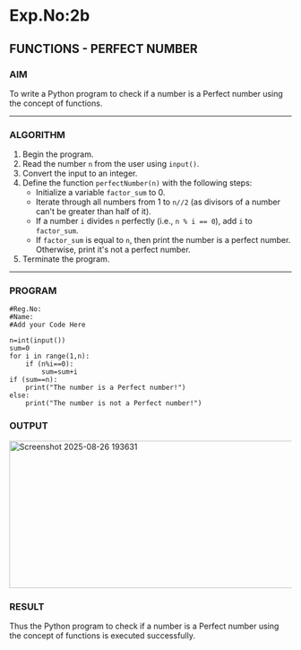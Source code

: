 # Exp.No:2b  
## FUNCTIONS - PERFECT NUMBER

### AIM  
To write a Python program to check if a number is a Perfect number using the concept of functions.

---

### ALGORITHM

1. Begin the program.  
2. Read the number `n` from the user using `input()`.  
3. Convert the input to an integer.  
4. Define the function `perfectNumber(n)` with the following steps:  
    - Initialize a variable `factor_sum` to 0.  
    - Iterate through all numbers from 1 to `n//2` (as divisors of a number can't be greater than half of it).  
    - If a number `i` divides `n` perfectly (i.e., `n % i == 0`), add `i` to `factor_sum`.  
    - If `factor_sum` is equal to `n`, then print the number is a perfect number. Otherwise, print it's not a perfect number.  
5. Terminate the program.

---

### PROGRAM
```
#Reg.No:
#Name:
#Add your Code Here

n=int(input())
sum=0
for i in range(1,n):
    if (n%i==0):
        sum=sum+i
if (sum==n):
    print("The number is a Perfect number!")
else:
    print("The number is not a Perfect number!")

```
### OUTPUT
<img width="1113" height="263" alt="Screenshot 2025-08-26 193631" src="https://github.com/user-attachments/assets/4ef0c37a-ef16-428e-a982-7574f092913a" />

### RESULT
 Thus the Python program to check if a number is a Perfect number using the concept of functions is executed successfully.

